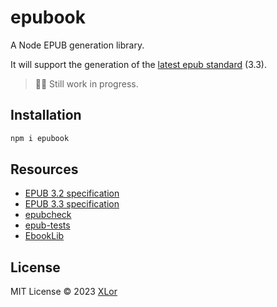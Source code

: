 # epubook

A Node EPUB generation library.

It will support the generation of the [latest epub standard](https://www.w3.org/TR/epub-33/) (3.3).

> 👷‍♂️ Still work in progress.

## Installation

```bash
npm i epubook
```

## Resources

+ [EPUB 3.2 specification](https://www.w3.org/publishing/epub32/)
+ [EPUB 3.3 specification](https://www.w3.org/TR/epub-33/)
+ [epubcheck](https://github.com/w3c/epubcheck)
+ [epub-tests](https://w3c.github.io/epub-tests/)
+ [EbookLib](https://github.com/aerkalov/ebooklib)

## License

MIT License © 2023 [XLor](https://github.com/yjl9903)
